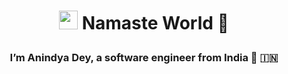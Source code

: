<!---
andys-github/andys-github is a ✨ special ✨ repository because its `README.md` (this file) appears on your GitHub profile.
You can click the Preview link to take a look at your changes.
--->

# <p align="center"><img src="https://raw.githubusercontent.com/MartinHeinz/MartinHeinz/master/wave.gif" width="30px"> Namaste World 🙏</p>
### <p align="center">I’m Anindya Dey, a software engineer from India 🙂 🇮🇳</p>
